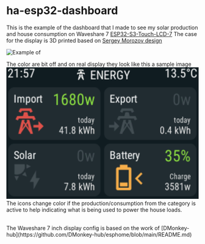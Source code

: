 # ha-esp32-dashboard

This is the example of the dashboard that I made to see my solar production and house consumption on Waveshare 7 [ESP32-S3-Touch-LCD-7](https://www.waveshare.com/esp32-s3-touch-lcd-7.htm?sku=27078)
The case for the display is 3D printed based on [Sergey Morozov design](https://www.printables.com/model/1030369-waveshare-esp32-s3-7inch-capacitive-touch-display/files)

<img src="Display.png" alt="Example of "><br>

The color are bit off and on real display they look like this a sample image <br>
<img src="example.png" alt="Example" style="height:50%;" ><br>
The icons change color if the production/consumption from the category is active to help indicating what is being used to power the house loads.

<br>
The Waveshare 7 inch display config is based on the work of [DMonkey-hub](https://github.com/DMonkey-hub/esphome/blob/main/README.md)
